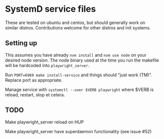 # SystemD service files

These are tested on ubuntu and centos, but should generally work on similar distros.
Contributions welcome for other distros and init systems.

## Setting up

This assumes you have already `nvm install` and `nvm use node` on your desired node version.
The node binary used at the time you run the makefile will be hardcoded into `playwright_server`.

Run `PORT=6969 make install-service` and things should "just work (TM)".
Replace port as appropriate.

Manage service with `systemctl --user $VERB playwright`
where $VERB is reload, restart, stop et cetera.

## TODO

Make playwright\_server reload on HUP

Make playwright\_server have superdaemon functionality (see issue #52)
